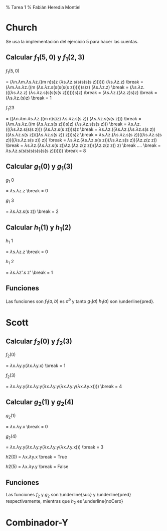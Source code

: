 % Tarea 1
% Fabián Heredia Montiel

# Church

Se usa la implementación del ejercicio 5 para hacer las cuentas.

## Calcular $f_1 (5, 0)$ y $f_1 (2, 3)$

$f_1 (5, 0)$


= ($\lambda$n.$\lambda$m.$\lambda$s.$\lambda$z.((m n)s)z ($\lambda$s.$\lambda$z.s(s(s(s(s z)))))) ($\lambda$s.$\lambda$z.z) \break
= ($\lambda$m.$\lambda$s.$\lambda$z.((m ($\lambda$s.$\lambda$z.s(s(s(s(s z))))))s)z) ($\lambda$s.$\lambda$z.z) \break
= ($\lambda$s.$\lambda$z.((($\lambda$s.$\lambda$z.z) ($\lambda$s.$\lambda$z.s(s(s(s(s z))))))s)z) \break
= ($\lambda$s.$\lambda$z.(($\lambda$z.z)s)z) \break
= ($\lambda$s.$\lambda$z.(s)z) \break
= 1


$f_1 2 3$

= (($\lambda$n.$\lambda$m.$\lambda$s.$\lambda$z.((m n)s)z) $\lambda$s.$\lambda$z.s(s z)) ($\lambda$s.$\lambda$z.s(s(s z))) \break
= ($\lambda$m.$\lambda$s.$\lambda$z.((m ($\lambda$s.$\lambda$z.s(s z)))s)z) ($\lambda$s.$\lambda$z.s(s(s z))) \break
= $\lambda$s.$\lambda$z.((($\lambda$s.$\lambda$z.s(s(s z))) ($\lambda$s.$\lambda$z.s(s z)))s)z \break
= $\lambda$s.$\lambda$z.(($\lambda$s.$\lambda$z.($\lambda$s.$\lambda$z.s(s z))(($\lambda$s.$\lambda$z.s(s z))(($\lambda$s.$\lambda$z.s(s z)) z)))s)z \break
= $\lambda$s.$\lambda$z.($\lambda$s.$\lambda$z.s(s z))(($\lambda$s.$\lambda$z.s(s z))(($\lambda$s.$\lambda$z.s(s z)) z)) \break
= $\lambda$s.$\lambda$z.($\lambda$s.$\lambda$z.s(s z))($\lambda$s.$\lambda$z.s(s z))($\lambda$z.z(z z)) \break
= $\lambda$s.$\lambda$z.($\lambda$s.$\lambda$z.s(s z))$\lambda$z.($\lambda$z.z(z z))(($\lambda$z.z(z z)) z) \break
.... \break
= $\lambda$s.$\lambda$z.s(s(s(s(s(s(s(s z))))))) \break
= 8


## Calcular $g_1 (0)$ y $g_1 (3)$

$g_1$ 0

= $\lambda$s.$\lambda$z.z \break
= 0

$g_1$ 3

= $\lambda$s.$\lambda$z.s(s z)) \break
= 2

## Calcular $h_1 (1)$ y $h_1 (2)$

$h_1$ 1

= $\lambda$s.$\lambda$z.z \break
= 0

$h_1$ 2

= $\lambda$s.$\lambda$z'.s z' \break
= 1

## Funciones

Las funciones son $f_1 (a,b)$ es $a^b$ y tanto $g_1 (a)$ $h_1 (a)$ son \underline{pred}.


# Scott

## Calcular $f_2 (0)$ y  $f_2 (3)$

$f_2 (0)$

= $\lambda$x.$\lambda$y.y($\lambda$x.$\lambda$y.x) \break
= 1

$f_2 (3)$

= $\lambda$x.$\lambda$y.y($\lambda$x.$\lambda$y.y($\lambda$x.$\lambda$y.y($\lambda$x.$\lambda$y.y($\lambda$x.$\lambda$y.x)))) \break
= 4

## Calcular $g_2 (1)$ y $g_2 (4)$

$g_2 (1)$

= $\lambda$x.$\lambda$y.x \break
= 0

$g_2 (4)$

= $\lambda$x.$\lambda$y.y($\lambda$x.$\lambda$y.y($\lambda$x.$\lambda$y.y($\lambda$x.$\lambda$y.x))) \break
= 3

$h2 (0)$
= $\lambda$x.$\lambda$y.x \break
= True

$h2 (5)$
= $\lambda$x.$\lambda$y.y \break
= False

## Funciones

Las funciones $f_2$ y $g_2$ son \underline{suc} y \underline{pred} respectivamente, mientras que $h_2$ es \underline{noCero}

# Combinador-Y
